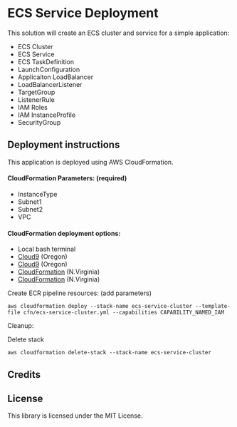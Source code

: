 # ECS Service Deployment

This solution will create an ECS cluster and service for a simple application:
* ECS Cluster
* ECS Service
* ECS TaskDefinition
* LaunchConfiguration
* Applicaiton LoadBalancer
* LoadBalancerListener
* TargetGroup
* ListenerRule
* IAM Roles
* IAM InstanceProfile
* SecurityGroup

## Deployment instructions

This application is deployed using AWS CloudFormation.

#### CloudFormation Parameters: (required)
* InstanceType
* Subnet1
* Subnet2
* VPC

#### CloudFormation deployment options:
* Local bash terminal
* <a href="https://us-west-2.console.aws.amazon.com/cloud9/home?region=us-west-2">Cloud9</a> (Oregon)
* <a href="https://us-west-2.console.aws.amazon.com/cloud9/home?region=us-west-2">Cloud9</a> (Oregon)
* <a href="https://us-east-1.console.aws.amazon.com/cloudformation/home?region=us-east-1">CloudFormation</a> (N.Virginia)
* <a href="https://us-east-1.console.aws.amazon.com/cloudformation/home?region=us-east-1">CloudFormation</a> (N.Virginia)

Create ECR pipeline resources: (add parameters)
```
aws cloudformation deploy --stack-name ecs-service-cluster --template-file cfn/ecs-service-cluster.yml --capabilities CAPABILITY_NAMED_IAM
```

Cleanup:

Delete stack
```
aws cloudformation delete-stack --stack-name ecs-service-cluster

```

## Credits


## License

This library is licensed under the MIT License.

